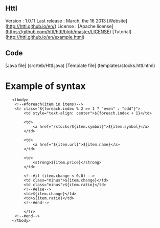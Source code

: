 ## Httl
Version : 1.0.11
Last release : March, the 16 2013
[Website] (http://httl.github.io/en/)
License : [Apache license] (https://github.com/httl/httl/blob/master/LICENSE)
[Tutorial] (http://httl.github.io/en/example.html)

## Code
[Java file] (src/teb/Httl.java)
[Template file] (templates/stocks.httl.html)

# Example of syntax 
````
   <tbody>
	<!--#foreach(item in items)-->
	<tr class="${foreach.index % 2 == 1 ? "even" : "odd"}">
		<td style="text-align: center">${foreach.index + 1}</td>

		<td>
			<a href="/stocks/${item.symbol}">${item.symbol}</a>
		</td>

		<td>
			<a href="${item.url}">${item.name}</a>
		</td>

		<td>
			<strong>${item.price}</strong>
		</td>

		<!--#if (item.change < 0.0) -->
		<td class="minus">${item.change}</td>
		<td class="minus">${item.ratio}</td>
		<!--#else-->
		<td>${item.change}</td>
		<td>${item.ratio}</td>
		<!--#end-->

		</tr>
	<!--#end-->
   </tbody>
````
